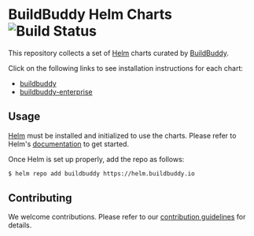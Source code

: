 # BuildBuddy Helm Charts ![Build Status](https://img.shields.io/github/workflow/status/buildbuddy-io/buildbuddy-helm/Release%20Charts)

This repository collects a set of [Helm](https://helm.sh) charts curated by [BuildBuddy](https://www.buildbuddy.io).

Click on the following links to see installation instructions for each chart:

- [buildbuddy](charts/buildbuddy/)
- [buildbuddy-enterprise](charts/buildbuddy-enterprise/)

## Usage

[Helm](https://helm.sh) must be installed and initialized to use the charts.
Please refer to Helm's [documentation](https://helm.sh/docs/) to get started.

Once Helm is set up properly, add the repo as follows:

```bash
$ helm repo add buildbuddy https://helm.buildbuddy.io
```

## Contributing

We welcome contributions.
Please refer to our [contribution guidelines](CONTRIBUTING.md) for details.
